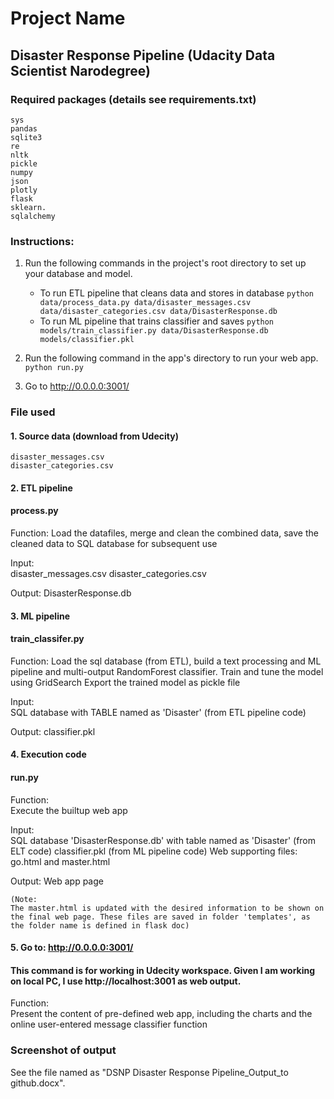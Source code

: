# Project Name 
## Disaster Response Pipeline (Udacity Data Scientist Narodegree)

### Required packages (details see requirements.txt)
    sys
    pandas 
    sqlite3
    re
    nltk
    pickle
    numpy 
    json
    plotly
    flask 
    sklearn.
    sqlalchemy 

### Instructions:
1. Run the following commands in the project's root directory to set up your database and model.

    - To run ETL pipeline that cleans data and stores in database
        `python data/process_data.py data/disaster_messages.csv data/disaster_categories.csv data/DisasterResponse.db`
    - To run ML pipeline that trains classifier and saves
        `python models/train_classifier.py data/DisasterResponse.db models/classifier.pkl`

2. Run the following command in the app's directory to run your web app.
    `python run.py`

3. Go to http://0.0.0.0:3001/

### File used

#### 1. Source data (download from Udecity)
    disaster_messages.csv 
    disaster_categories.csv


#### 2. ETL pipeline
#### process.py
Function:
    Load the datafiles, merge and clean the combined data, save the cleaned data to SQL database for subsequent use

Input:    
    disaster_messages.csv
    disaster_categories.csv
        
Output:
    DisasterResponse.db  


#### 3. ML pipeline
#### train_classifer.py
Function:
    Load the sql database (from ETL), build a text processing and ML pipeline and multi-output RandomForest classifier. 
    Train and tune the model using GridSearch
    Export the trained model as pickle file

Input:    
    SQL database with TABLE named as 'Disaster' (from ETL pipeline code)
        
Output:
    classifier.pkl
 

#### 4. Execution code 
#### run.py 
Function:    
    Execute the builtup web app
     
Input:    
    SQL database 'DisasterResponse.db' with table named as 'Disaster' (from ELT code)
    classifier.pkl (from ML pipeline code)
    Web supporting files: go.html and master.html 
        
Output:
    Web app page
    
    (Note:
    The master.html is updated with the desired information to be shown on the final web page. These files are saved in folder 'templates', as the folder name is defined in flask doc)

#### 5. Go to: http://0.0.0.0:3001/
#### This command is for working in Udecity workspace. Given I am working on local PC, I use http://localhost:3001 as web output.

Function:    
    Present the content of pre-defined web app, including the charts and the online user-entered message classifier function


### Screenshot of output

See the file named as "DSNP Disaster Response Pipeline_Output_to github.docx".


